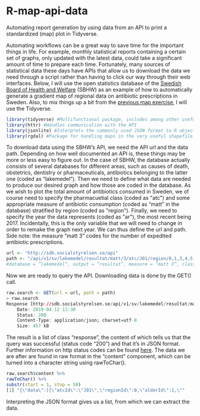 # R-map-api-data
Automating report generation by using data from an API to print a standardized (map) plot in Tidyverse.

Automating workflows can be a great way to save time for the important things in life. For example, monthly statistical reports containing a certain set of graphs, only updated with the latest data, could take a significant amount of time to prepare each time. Fortunately, many sources of statistical data these days have APIs that allow us to download the data we need through a script rather than having to click our way through their web interfaces. Below, I will use the open statistics database of the [Swedish Board of Health and Welfare](http://sdb.socialstyrelsen.se/sdbapi.aspx) (SBHW) as an example of how to automatically generate a gradient map of regional data on antibiotic prescriptions in Sweden. Also, to mix things up a bit from the [previous map exercise](https://github.com/jonas-raposinha/r-map-plotting), I will use the Tidyverse.

```R
library(tidyverse) #Multifunctional package, includes among other useful things “ggplot” for plotting and “dplyr” for data manipulation
library(httr) #Handles communication with the API
library(jsonlite) #Interprets the commonly used JSON format to R objects
library(rgdal) #Package for handling maps in the very useful shapefile format
```

To download data using the SBHW’s API, we need the API url and the data path. Depending on how well documented an API is, these things may be more or less easy to figure out. In the case of SBHW, the database actually consists of several databases for different areas, such as causes of death, obstetrics, dentistry or pharmaceuticals, antibiotics belonging to the latter one (coded as “lakemedel”). Then we need to define what data are needed to produce our desired graph and how those are coded in the database. As we wish to plot the total amount of antibiotics consumed in Sweden, we of course need to specify the pharmacuetial class (coded as "atc") and some appropriate measure of antibiotic consumption (coded as “matt” in the database) stratified by region (coded as "region"). Finally, we need to specify the year the data represents (coded as "ar"), the most recent being 2017. Incidentally, this is the only variable that we will need to change in order to remake the graph next year. We can thus define the url and path. Side note: the measure “matt 3” codes for the number of expedited antibiotic prescriptions.

```R
url <- "http://sdb.socialstyrelsen.se/api"
path <- "/api/v1/sv/lakemedel/resultat/matt/3/atc/J01/region/0,1,3,4,5,6,7,8,9,10,12,13,14,17,18,19,20,21,22,23,24,25/ar/2017" 
#database = ”lakemedel”, output = ”resultat”, measure = ”matt 3”, class = ”atc J01”, region = all regions by numbers, year = ”ar 2017”
```

Now we are ready to query the API. Downloading data is done by the GET() call.

```R
raw.search <- GET(url = url, path = path)
> raw.search
Response [http://sdb.socialstyrelsen.se/api/v1/sv/lakemedel/resultat/matt/3/atc/J01/region/0,1,3,4,5,6,7,8,9,10,12,13,14,17,18,19,20,21,22,23,24,25/ar/2017]
 	Date: 2019-04-12 11:30
  	Status: 200
  	Content-Type: application/json; charset=utf-8
  	Size: 457 kB
```
The result is a list of class “response”, the content of which tells us that the query was successful (status code “200”) and that it’s in JSON format. Further information on http status codes can be found [here](https://restfulapi.net/http-status-codes/). The data we are after are found in raw format in the “content” component, which can be turned into a character string using rawToChar().

```R
raw.search$content %>%
rawToChar() %>% 
substr(start = 1, stop = 50) 
[1] "{\"data\":[{\"atcId\":\"J01\",\"regionId\":0,\"alderId\":1,\""
```

Interpreting the JSON format gives us a list, from which we can extract the data.
